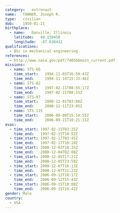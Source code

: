 ```yaml
---
category:	astronaut
name:	TANNER, Joseph R.
type:	civilian
dob:	1950-01-21
birthplace:
  - name:	Danville, Illinois
    latitude:	40.159458
    longitude:	-87.630432
qualifications:
  - BSc in mechanical engineering
references:
  - http://www.nasa.gov/pdf/740566main_current.pdf
missions:
  - name: STS-66
    time_start:   1994-11-03T16:59:43Z
    time_end:     1994-11-14T15:33:46Z
  - name: STS-82
    time_start:   1997-02-11T08:55:17Z
    time_end:     1997-02-21T08:33Z
  - name: STS-97
    time_start:   2000-12-01T03:06Z
    time_end:     2000-12-11T23:05Z
  - name: STS-115
    time_start:   2006-09-09T15:14:55Z
    time_end:     2006-09-21T10:21:31Z
evas:
  - time_start: 1997-02-15T03:25Z
    time_end:   1997-02-15T10:52Z
  - time_start: 1997-02-17T03:45Z
    time_end:   1997-02-17T10:19Z
  - time_start: 2000-12-03T18:35Z
    time_end:   2000-12-04T02:08Z
  - time_start: 2000-12-05T17:21Z
    time_end:   2000-12-05T23:58Z
  - time_start: 2000-12-07T16:13Z
    time_end:   2000-12-07T21:23Z
  - time_start: 2006-09-12T10:17Z
    time_end:   2006-09-12T15:43Z
  - time_start: 2006-09-15T10:00Z
    time_end:   2006-09-15T16:42Z
gender:	Male
country:
  - USA
---
```

